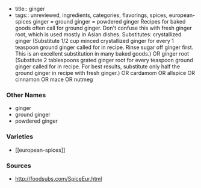 - title:: ginger
- tags:: unreviewed, ingredients, categories, flavorings, spices, european-spices
ginger = ground ginger = powdered ginger Recipes for baked goods often call for ground ginger. Don't confuse this with fresh ginger root, which is used mostly in Asian dishes. Substitutes: crystallized ginger (Substitute 1/2 cup minced crystallized ginger for every 1 teaspoon ground ginger called for in recipe. Rinse sugar off ginger first. This is an excellent substitution in many baked goods.) OR ginger root (Substitute 2 tablespoons grated ginger root for every teaspoon ground ginger called for in recipe. For best results, substitute only half the ground ginger in recipe with fresh ginger.) OR cardamom OR allspice OR cinnamon OR mace OR nutmeg

### Other Names

* ginger
* ground ginger
* powdered ginger

### Varieties

* [[european-spices]]

### Sources
* http://foodsubs.com/SpiceEur.html
